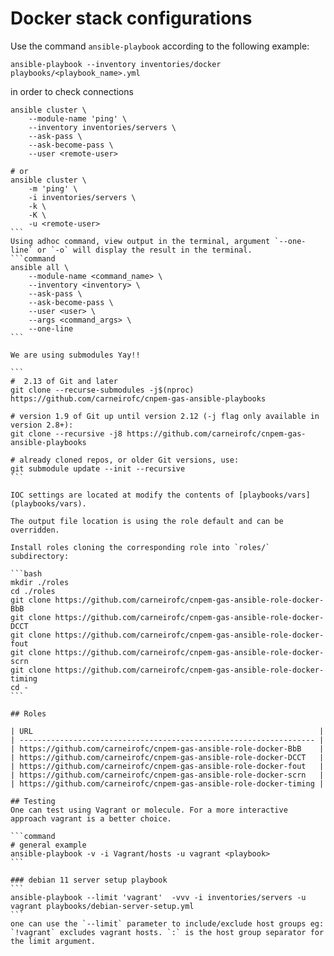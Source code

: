 # Docker stack configurations

Use the command `ansible-playbook` according to the following example:

```command
ansible-playbook --inventory inventories/docker playbooks/<playbook_name>.yml
```

in order to check connections

````command
ansible cluster \
    --module-name 'ping' \
    --inventory inventories/servers \
    --ask-pass \
    --ask-become-pass \
    --user <remote-user>

# or
ansible cluster \
    -m 'ping' \
    -i inventories/servers \
    -k \
    -K \
    -u <remote-user>
```
Using adhoc command, view output in the terminal, argument `--one-line` or `-o` will display the result in the terminal.
```command
ansible all \
    --module-name <command_name> \
    --inventory <inventory> \
    --ask-pass \
    --ask-become-pass \
    --user <user> \
    --args <command_args> \
    --one-line
```

We are using submodules Yay!!

```
#  2.13 of Git and later
git clone --recurse-submodules -j$(nproc) https://github.com/carneirofc/cnpem-gas-ansible-playbooks

# version 1.9 of Git up until version 2.12 (-j flag only available in version 2.8+):
git clone --recursive -j8 https://github.com/carneirofc/cnpem-gas-ansible-playbooks

# already cloned repos, or older Git versions, use:
git submodule update --init --recursive
```

IOC settings are located at modify the contents of [playbooks/vars](playbooks/vars).

The output file location is using the role default and can be overridden.

Install roles cloning the corresponding role into `roles/` subdirectory:

```bash
mkdir ./roles
cd ./roles
git clone https://github.com/carneirofc/cnpem-gas-ansible-role-docker-BbB
git clone https://github.com/carneirofc/cnpem-gas-ansible-role-docker-DCCT
git clone https://github.com/carneirofc/cnpem-gas-ansible-role-docker-fout
git clone https://github.com/carneirofc/cnpem-gas-ansible-role-docker-scrn
git clone https://github.com/carneirofc/cnpem-gas-ansible-role-docker-timing
cd -
```

## Roles

| URL                                                                |
| ------------------------------------------------------------------ |
| https://github.com/carneirofc/cnpem-gas-ansible-role-docker-BbB    |
| https://github.com/carneirofc/cnpem-gas-ansible-role-docker-DCCT   |
| https://github.com/carneirofc/cnpem-gas-ansible-role-docker-fout   |
| https://github.com/carneirofc/cnpem-gas-ansible-role-docker-scrn   |
| https://github.com/carneirofc/cnpem-gas-ansible-role-docker-timing |

## Testing
One can test using Vagrant or molecule. For a more interactive approach vagrant is a better choice.

```command
# general example
ansible-playbook -v -i Vagrant/hosts -u vagrant <playbook>
```

### debian 11 server setup playbook
```
ansible-playbook --limit 'vagrant'  -vvv -i inventories/servers -u vagrant playbooks/debian-server-setup.yml
```
one can use the `--limit` parameter to include/exclude host groups eg: `!vagrant` excludes vagrant hosts. `:` is the host group separator for the limit argument.
````

